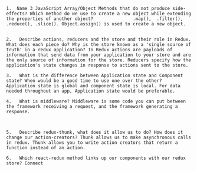 	1.	Name 3 JavaScript Array/Object Methods that do not produce side-effects? Which method do we use to create a new object while extending the properties of another object?	           .map(),  .filter(), .reduce(), .slice(). Object.assign() is used to create a new object.


	2.   Describe actions, reducers and the store and their role in Redux. What does each piece do? Why is the store known as a 'single source of truth' in a redux application? In Redux actions are payloads of information that send data from your application to your store and are the only source of information for the store. Reducers specify how the application's state changes in response to actions sent to the store. 

	3.   What is the difference between Application state and Component state? When would be a good time to use one over the other? Application state is global and component state is local. For data needed throughout an app, Application state would be preferable.
	
	4.   What is middleware? Middleware is some code you can put between the framework receiving a request, and the framework generating a response. 



	5.   Describe redux-thunk, what does it allow us to do? How does it change our action-creators? Thunk allows us to make asynchronous calls in redux. Thunk allows you to write action creators that return a function instead of an action.

	6.   Which react-redux method links up our components with our redux store? Connect
